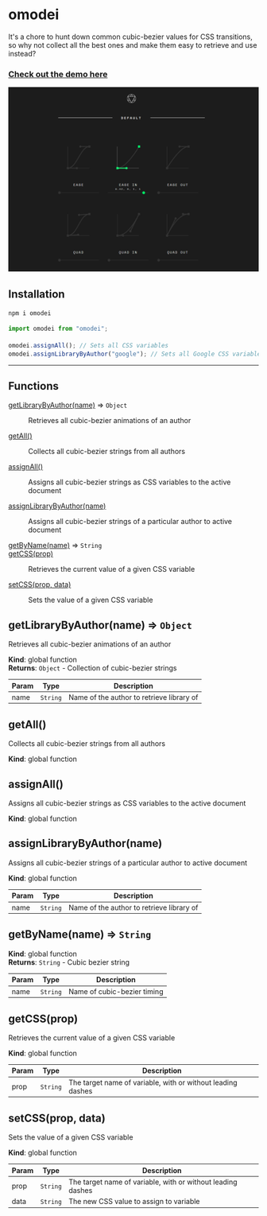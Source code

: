 # omodei

It's a chore to hunt down common cubic-bezier values for CSS transitions, so why not collect all the best ones and make them easy to retrieve and use instead?

### [Check out the demo here](https://omodei.netlify.app/)

![](https://github.com/Inventsable/omodei-sandbox/blob/master/src/assets/screenshot.png?raw=true)

## Installation

```bash
npm i omodei
```

```js
import omodei from "omodei";

omodei.assignAll(); // Sets all CSS variables
omodei.assignLibraryByAuthor("google"); // Sets all Google CSS variables
```

---

## Functions

<dl>
<dt><a href="#getLibraryByAuthor">getLibraryByAuthor(name)</a> ⇒ <code>Object</code></dt>
<dd><p>Retrieves all cubic-bezier animations of an author</p>
</dd>
<dt><a href="#getAll">getAll()</a></dt>
<dd><p>Collects all cubic-bezier strings from all authors</p>
</dd>
<dt><a href="#assignAll">assignAll()</a></dt>
<dd><p>Assigns all cubic-bezier strings as CSS variables to the active document</p>
</dd>
<dt><a href="#assignLibraryByAuthor">assignLibraryByAuthor(name)</a></dt>
<dd><p>Assigns all cubic-bezier strings of a particular author to active document</p>
</dd>
<dt><a href="#getByName">getByName(name)</a> ⇒ <code>String</code></dt>
<dd></dd>
<dt><a href="#getCSS">getCSS(prop)</a></dt>
<dd><p>Retrieves the current value of a given CSS variable</p>
</dd>
<dt><a href="#setCSS">setCSS(prop, data)</a></dt>
<dd><p>Sets the value of a given CSS variable</p>
</dd>
</dl>

<a name="getLibraryByAuthor"></a>

## getLibraryByAuthor(name) ⇒ <code>Object</code>

Retrieves all cubic-bezier animations of an author

**Kind**: global function  
**Returns**: <code>Object</code> - Collection of cubic-bezier strings

| Param | Type                | Description                               |
| ----- | ------------------- | ----------------------------------------- |
| name  | <code>String</code> | Name of the author to retrieve library of |

<a name="getAll"></a>

## getAll()

Collects all cubic-bezier strings from all authors

**Kind**: global function  
<a name="assignAll"></a>

## assignAll()

Assigns all cubic-bezier strings as CSS variables to the active document

**Kind**: global function  
<a name="assignLibraryByAuthor"></a>

## assignLibraryByAuthor(name)

Assigns all cubic-bezier strings of a particular author to active document

**Kind**: global function

| Param | Type                | Description                               |
| ----- | ------------------- | ----------------------------------------- |
| name  | <code>String</code> | Name of the author to retrieve library of |

<a name="getByName"></a>

## getByName(name) ⇒ <code>String</code>

**Kind**: global function  
**Returns**: <code>String</code> - Cubic bezier string

| Param | Type                | Description                 |
| ----- | ------------------- | --------------------------- |
| name  | <code>String</code> | Name of cubic-bezier timing |

<a name="getCSS"></a>

## getCSS(prop)

Retrieves the current value of a given CSS variable

**Kind**: global function

| Param | Type                | Description                                                 |
| ----- | ------------------- | ----------------------------------------------------------- |
| prop  | <code>String</code> | The target name of variable, with or without leading dashes |

<a name="setCSS"></a>

## setCSS(prop, data)

Sets the value of a given CSS variable

**Kind**: global function

| Param | Type                | Description                                                 |
| ----- | ------------------- | ----------------------------------------------------------- |
| prop  | <code>String</code> | The target name of variable, with or without leading dashes |
| data  | <code>String</code> | The new CSS value to assign to variable                     |
